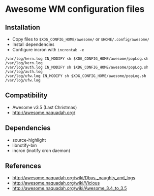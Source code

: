 Awesome WM configuration files
==============================

## Installation
* Copy files to `$XDG_CONFIG_HOME/awesome/` or `$HOME/.config/awesome/`
* Install dependencies
* Configure incron with `incrontab -e`
~~~
/var/log/kern.log IN_MODIFY sh $XDG_CONFIG_HOME/awesome/popLog.sh /var/log/kern.log
/var/log/auth.log IN_MODIFY sh $XDG_CONFIG_HOME/awesome/popLog.sh /var/log/auth.log
/var/log/ufw.log IN_MODIFY sh $XDG_CONFIG_HOME/awesome/popLog.sh /var/log/ufw.log
~~~

## Compatibility
* Awesome v3.5 (Last Christmas)
* http://awesome.naquadah.org/

## Dependencies
* source-highlight
* libnotify-bin
* incron (inotify cron daemon)

## References
* http://awesome.naquadah.org/wiki/Dbus,_naughty_and_logs
* http://awesome.naquadah.org/wiki/Vicious
* http://awesome.naquadah.org/wiki/Awesome_3.4_to_3.5

